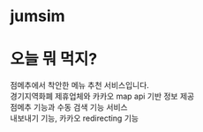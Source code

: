 # jumsim
# 오늘 뭐 먹지?</br>
점메추에서 착안한 메뉴 추천 서비스입니다.</br>
경기지역화폐 제휴업체와 카카오 map api 기반 정보 제공 </br>
점메추 기능과 수동 검색 기능 서비스 </br>
내보내기 기능, 카카오 redirecting 기능 </br>
